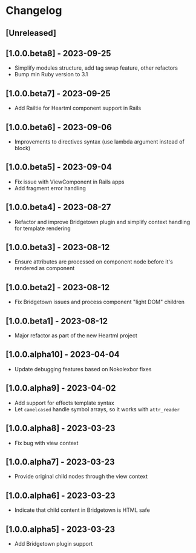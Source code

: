 # Changelog

## [Unreleased]

## [1.0.0.beta8] - 2023-09-25

- Simplify modules structure, add tag swap feature, other refactors
- Bump min Ruby version to 3.1

## [1.0.0.beta7] - 2023-09-25

- Add Railtie for Heartml component support in Rails

## [1.0.0.beta6] - 2023-09-06

- Improvements to directives syntax (use lambda argument instead of block)

## [1.0.0.beta5] - 2023-09-04

- Fix issue with ViewComponent in Rails apps
- Add fragment error handling

## [1.0.0.beta4] - 2023-08-27

- Refactor and improve Bridgetown plugin and simplify context handling for template rendering

## [1.0.0.beta3] - 2023-08-12

- Ensure attributes are processed on component node before it's rendered as component

## [1.0.0.beta2] - 2023-08-12

- Fix Bridgetown issues and process component "light DOM" children

## [1.0.0.beta1] - 2023-08-12

- Major refactor as part of the new Heartml project

## [1.0.0.alpha10] - 2023-04-04

- Update debugging features based on Nokolexbor fixes

## [1.0.0.alpha9] - 2023-04-02

- Add support for effects template syntax
- Let `camelcased` handle symbol arrays, so it works with `attr_reader`

## [1.0.0.alpha8] - 2023-03-23

- Fix bug with view context

## [1.0.0.alpha7] - 2023-03-23

- Provide original child nodes through the view context

## [1.0.0.alpha6] - 2023-03-23

- Indicate that child content in Bridgetown is HTML safe

## [1.0.0.alpha5] - 2023-03-23

- Add Bridgetown plugin support
